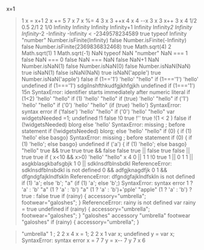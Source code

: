 x=1
> 1
x = x+1
> 2
 x += 5
> 7
x
> 7
x %= 4
> 3
x
> 3
++x
> 4
x
> 4
--x
> 3
x
> 3
x++
> 3
x
> 4
1/2
> 0.5
2/1
> 2
1/0
> Infinity
Infinity
> Infinity
Infinity+1
> Infinity
Infinity*2
> Infinity
Infinity*-2
> -Infinity
-Infinity < -2349578234589
> true
typeof Infinity
> "number"
Number.isFinite(Infinity)
> false
Number.isFinite(-Infinity)
> false
Number.isFinite(2369836832468)
> true
Math.sqrt(4)
> 2
Math.sqrt(1)
> 1
Math.sqrt(-1)
> NaN
typeof NaN
> "number"
NaN === 1
> false
NaN === 0
> false
NaN === NaN
> false
NaN+1
> NaN
Number.isNaN(1)
> false
Number.isNaN(0)
> false
Number.isNaN(NaN)
> true
isNaN(1)
> false
isNaN(NaN)
> true
isNaN('apple')
> true
Number.isNaN('apple')
> false
if (1=='1') 'hello' 
> "hello"
if (1==='1') 'hello' 
> undefined
if (1==='1') sdgilnshfthkudfgjkhfgjkh
> undefined
if (1==='1') 15n
> SyntaxError: identifier starts immediately after numeric literal
> if (1<2) 'hello'
"hello"
> if (1) 'hello'
"hello"
> if (true) 'hello'
"hello"
> if ('1') 'hello'
"hello"
if ('0') 'hello'
> "hello"
(if (true) 'hello')
> SyntaxError: syntax error
if ('false') 'hello'
> "hello"
if ('0') 'hello'
> "hello"
var  widgetsNeeded =1;
> undefined
!1
> false
!0
> true
!''
> true
!(1 < 2 )
> false
if (!widgetsNeeded) blorg else 'hello' 
> SyntaxError: missing ; before statement
if (!widgetsNeeded) blorg; else 'hello' 
> "hello"
if (0) { if (1) 'hello' else basgo}
> SyntaxError: missing ; before statement
if (0) { if (1) 'hello'; else basgo}
> undefined
if ('a') { if (1) 'hello'; else basgo}
> "hello"
true && true
> true
true && false
> false
true || false
> true
false || true
> true
if ( x<10 && x>0) 'hello'
> "hello"
x
> 4
0 || 1
> 1
!0
> true
1 || 0
> 1
1 || asgkblasgkbafsgbjk
> 1
0  || sdklnsdfblnsbdkl
> ReferenceError: sdklnsdfblnsbdkl is not defined
0 && adfgjknagdfjk
> 0
1 && dfgndgfajklndfskln
> ReferenceError: dfgndgfajklndfskln is not defined
if (1) 'a'; else 'b';
> "a"
(if (1) 'a'; else 'b';)
> SyntaxError: syntax error
1 ? 'a' : 'b'
> "a"
(1 ? 'a' : 'b')
> "a"
(1 ? 'a' : 'b')+'pple'
> "apple"
(1 ? 'a' : 'b') ? true : false
> true
if (rainy) {
    accessory="umbrella";
    footwear="galoshes";
}
> ReferenceError: rainy is not defined
var rainy = true
> undefined
if (rainy) {
    accessory="umbrella";
    footwear="galoshes";
}
> "galoshes"
accessory
> "umbrella"
footwear
> "galoshes"
if (rainy) {
    accessory="umbrella";
}

> "umbrella"
1 ; 2
> 2
x
> 4
x = 1; 2
> 2
x
> 1
var x;
> undefined
y = var x;
> SyntaxError: syntax error
x = 7
> 7
y = x--
> 7
y
> 7
x
> 6
